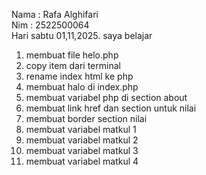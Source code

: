 Nama : Rafa Alghifari <br>
Nim : 2522500064 <br>
Hari sabtu 01,11,2025. saya belajar <ol>
<li> membuat file helo.php </li>
<li> copy item dari terminal </li>
<li> rename index html ke php </li>
<li> membuat halo di index.php </li> 
<li> membuat variabel php di section about </li> 
<li> membuat link href dan section untuk nilai </li> 
<li> membuat border section nilai </li> 
<li> membuat variabel matkul 1 </li> 
<li> membuat variabel matkul 2 </li> 
<li> membuat variabel matkul 3 </li> 
<li> membuat variabel matkul 4 </li> 
<ol>